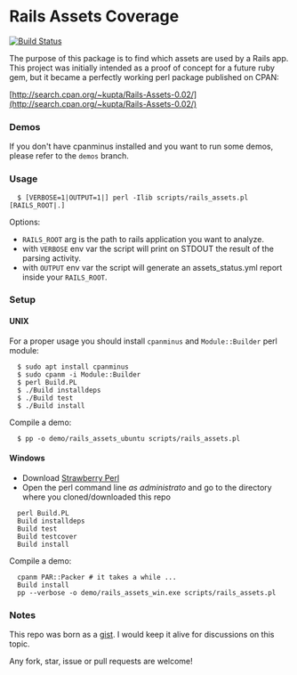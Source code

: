 # Rails Assets Coverage

[![Build Status](https://travis-ci.org/mberlanda/rails-assets-coverage.svg?branch=master)](https://travis-ci.org/mberlanda/rails-assets-coverage)

The purpose of this package is to find which assets are used by a Rails app.
This project was initially intended as a proof of concept for a future ruby gem, but it became a perfectly working perl package published on CPAN:

[http://search.cpan.org/~kupta/Rails-Assets-0.02/](http://search.cpan.org/~kupta/Rails-Assets-0.02/)

### Demos

If you don't have cpanminus installed and you want to run some demos, please refer to the `demos` branch.

### Usage

```
  $ [VERBOSE=1|OUTPUT=1|] perl -Ilib scripts/rails_assets.pl [RAILS_ROOT|.]
```
Options:
- `RAILS_ROOT` arg is the path to rails application you want to analyze.
- with `VERBOSE` env var the script will print on STDOUT the result of the parsing activity.
- with `OUTPUT` env var the script will generate an assets_status.yml report inside your `RAILS_ROOT`.

### Setup

#### UNIX

For a proper usage you should install `cpanminus` and `Module::Builder` perl module:

```
  $ sudo apt install cpanminus
  $ sudo cpanm -i Module::Builder
  $ perl Build.PL
  $ ./Build installdeps
  $ ./Build test
  $ ./Build install
```

Compile a demo:
```
  $ pp -o demo/rails_assets_ubuntu scripts/rails_assets.pl
```

#### Windows

- Download [Strawberry Perl](http://strawberryperl.com/)
- Open the perl command line *as administrato* and go to the directory where you cloned/downloaded this repo

```
  perl Build.PL
  Build installdeps
  Build test
  Build testcover
  Build install
```

Compile a demo:
```
  cpanm PAR::Packer # it takes a while ...
  Build install
  pp --verbose -o demo/rails_assets_win.exe scripts/rails_assets.pl
```

### Notes

This repo was born as a [gist](https://gist.github.com/mberlanda/ccabea23498d32f27f4591eb4d78a4be). I would keep it alive for discussions on this topic.

Any fork, star, issue or pull requests are welcome!
